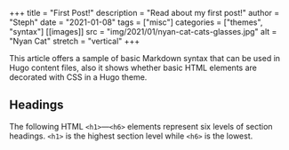 +++
title = "First Post!"
description = "Read about my first post!"
author = "Steph"
date = "2021-01-08"
tags = ["misc"]
categories = ["themes", "syntax"]
[[images]]
  src = "img/2021/01/nyan-cat-cats-glasses.jpg"
  alt = "Nyan Cat"
  stretch = "vertical"
+++

This article offers a sample of basic Markdown syntax that can be used in Hugo content files, also it shows whether basic HTML elements are decorated with CSS in a Hugo theme.
<!--more-->

## Headings

The following HTML `<h1>`—`<h6>` elements represent six levels of section headings. `<h1>` is the highest section level while `<h6>` is the lowest.
